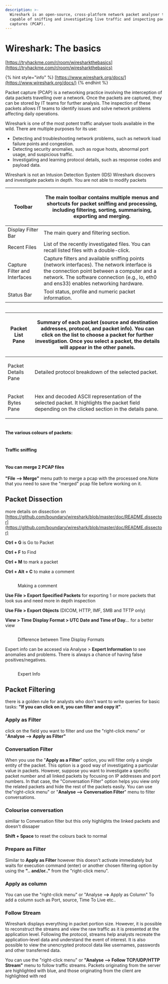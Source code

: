 ```yaml
---
description: >-
  Wireshark is an open-source, cross-platform network packet analyser tool
  capable of sniffing and investigating live traffic and inspecting packet
  captures (PCAP).
---
```


# Wireshark: The basics

[https://tryhackme.com/r/room/wiresharkthebasics](https://tryhackme.com/r/room/wiresharkthebasics)

{% hint style="info" %}
[https://www.wireshark.org/docs/](https://www.wireshark.org/docs/)
{% endhint %}

Packet capture (PCAP) is a networking practice involving the interception of data packets travelling over a network. Once the packets are captured, they can be stored by IT teams for further analysis. The inspection of these packets allows IT teams to identify issues and solve network problems affecting daily operations.

Wireshark is one of the most potent traffic analyser tools available in the wild. There are multiple purposes for its use:

* Detecting and troubleshooting network problems, such as network load failure points and congestion.
* Detecting security anomalies, such as rogue hosts, abnormal port usage, and suspicious traffic.
* Investigating and learning protocol details, such as response codes and payload data.&#x20;

Wireshark is not an Intusion Detection System (IDS) Wireshark discovers and investigate packets in depth. You are not able to modify packets

| Toolbar                       | <p>The main toolbar contains multiple menus and shortcuts for packet sniffing and processing, including filtering, sorting, summarising, exporting and merging. <br></p>                                                             |
| ----------------------------- | ------------------------------------------------------------------------------------------------------------------------------------------------------------------------------------------------------------------------------------ |
| Display Filter Bar            | The main query and filtering section.                                                                                                                                                                                                |
| Recent Files                  | List of the recently investigated files. You can recall listed files with a double-click.                                                                                                                                            |
| Capture Filter and Interfaces | Capture filters and available sniffing points (network interfaces).  The network interface is the connection point between a computer and a network. The software connection (e.g., lo, eth0 and ens33) enables networking hardware. |
| Status Bar                    | Tool status, profile and numeric packet information.                                                                                                                                                                                 |

<figure><img src="../.gitbook/assets/0a96b128d88d49f28e4b537b63bcfd3b.png" alt=""><figcaption></figcaption></figure>

| <p>Packet List Pane<br></p>    | <p>Summary of each packet (source and destination addresses, protocol, and packet info). You can click on the list to choose a packet for further investigation. Once you select a packet, the details will appear in the other panels.<br></p> |
| ------------------------------ | ----------------------------------------------------------------------------------------------------------------------------------------------------------------------------------------------------------------------------------------------- |
| <p>Packet Details Pane<br></p> | <p>Detailed protocol breakdown of the selected packet.<br></p>                                                                                                                                                                                  |
| <p>Packet Bytes Pane<br></p>   | Hex and decoded ASCII representation of the selected packet. It highlights the packet field depending on the clicked section in the details pane.                                                                                               |

<figure><img src="../.gitbook/assets/409e59f9a93d6a027b0041b968aae7a4.png" alt=""><figcaption></figcaption></figure>

#### The various colours of packets:

<figure><img src="../.gitbook/assets/782c1d38f4502636cb2a8228e7675c9f.png" alt=""><figcaption></figcaption></figure>

#### Traffic sniffing

<figure><img src="../.gitbook/assets/a9ccd9cd2acd72480a4674ca576a4a51 (1).png" alt=""><figcaption></figcaption></figure>

#### You can merge 2 PCAP files&#x20;

**"File --> Merge"** menu path to merge a pcap with the processed one.Note that you need to save the "merged" pcap file before working on it.



## Packet Dissection

more details on dissection on [https://github.com/boundary/wireshark/blob/master/doc/README.dissector](https://github.com/boundary/wireshark/blob/master/doc/README.dissector)

**Ctrl + G**  is Go to Packet

**Ctrl + F** to Find

**Ctrl + M** to mark a packet

**Ctrl + Alt + C** to make a comment

<figure><img src="../.gitbook/assets/wireshark.PNG" alt=""><figcaption><p>Making a comment</p></figcaption></figure>

**Use File > Export Specified Packets** for exporting 1 or more packets that look sus and need more in depth inspection

**Use File > Export Objects** (DICOM, HTTP, IMF, SMB and TFTP only)

**View > Time Display Format > UTC Date and Time of Day.**.. for a better view

<figure><img src="../.gitbook/assets/d2333318ff4df99df252c6ee1c236619.png" alt=""><figcaption><p>Difference between Time Display Formats</p></figcaption></figure>

Expert info can be accesed via Analyse > **Expert Information** to see anomalies and problems. There is always a chance of having false positives/negatives.

<figure><img src="../.gitbook/assets/wireshassrk.PNG" alt=""><figcaption><p>Expert Info</p></figcaption></figure>

## Packet Filtering

there is a golden rule for analysts who don't want to write queries for basic tasks: **"If you can click on it, you can filter and copy it"**.

### &#x20;**Apply as Filter**

click on the field you want to filter and use the "right-click menu" or "**Analyse --> Apply as Filter"**

### Conversation Filter

When you use the "**Apply as a Filter**" option, you will filter only a single entity of the packet. This option is a good way of investigating a particular value in packets. However, suppose you want to investigate a specific packet number and all linked packets by focusing on IP addresses and port numbers. In that case, the "Conversation Filter" option helps you view only the related packets and hide the rest of the packets easily. You can use the"right-click menu" or "**Analyse --> Conversation Filter**" menu to filter conversations.

### Colourise conversation

similiar to Conversation filter but this only highlights the linked packets and doesn't dissaper&#x20;

**Shift + Space** to reset the colours back to normal

### Prepare as Filter

Similar to **Apply as Filter** however this doesn't activate immediately but waits for execution command (enter) or another chosen filtering option by using the **".. and/or.."** from the "right-click menu".

### Apply as column

You can use the "right-click menu" or "Analyse **-->** Apply as Column" To add a column such as Port, source, Time To Live etc..

### Follow Stream

Wireshark displays everything in packet portion size. However, it is possible to reconstruct the streams and view the raw traffic as it is presented at the application level. Following the protocol, streams help analysts recreate the application-level data and understand the event of interest. It is also possible to view the unencrypted protocol data like usernames, passwords and other transferred data.

You can use the "right-click menu" or  **"Analyse --> Follow TCP/UDP/HTTP Stream"** menu to follow traffic streams. Packets originating from the server are highlighted with blue, and those originating from the client are highlighted with red







